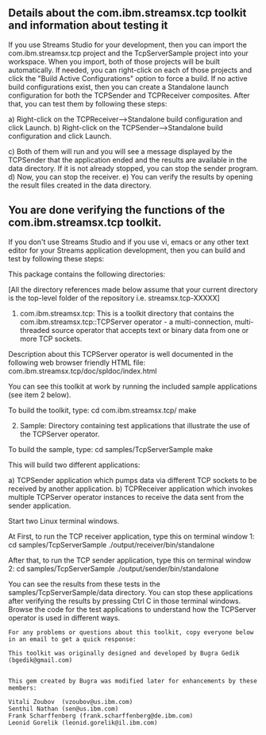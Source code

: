 ## Details about the com.ibm.streamsx.tcp toolkit and information about testing it

If you use Streams Studio for your development, then you can import the com.ibm.streamsx.tcp 
project and the TcpServerSample project into your workspace. When you import, both of those
projects will be built automatically. If needed, you can right-click on each of those projects and
click the "Build Active Configurations" option to force a build. If no active build configurations
exist, then you can create a Standalone launch configuration for both the TCPSender and
TCPReceiver composites. After that, you can test them by following these steps:

a) Right-click on the TCPReceiver-->Standalone build configuration and click Launch.
b) Right-click on the TCPSender-->Standalone build configuration and click Launch.

c) Both of them will run and you will see a message displayed by the TCPSender that the 
   application ended and the results are available in the data directory. If it is not
   already stopped, you can stop the sender program.
d) Now, you can stop the receiver.
e) You can verify the results by opening the result files created in the data directory.

## You are done verifying the functions of the com.ibm.streamsx.tcp toolkit.

If you don't use Streams Studio and if you use vi, emacs or any other text editor for your 
Streams application development, then you can build and test by following these steps: 

This package contains the following directories:

[All the directory references made below assume that your current directory is the
top-level folder of the repository i.e. streamsx.tcp-XXXXX]

1) com.ibm.streamsx.tcp: This is a toolkit directory that contains the
com.ibm.streamsx.tcp::TCPServer operator - a multi-connection, multi-threaded
source operator that accepts text or binary data from one or more TCP sockets.

Description about this TCPServer operator is well documented in the following web browser friendly HTML file:
com.ibm.streamsx.tcp/doc/spldoc/index.html

You can see this toolkit at work by running the included sample applications (see item 2 below).

To build the toolkit, type:
cd com.ibm.streamsx.tcp/
make

2) Sample: Directory containing test applications that illustrate the use of the TCPServer operator. 

To build the sample, type:
cd samples/TcpServerSample
make

This will build two different applications: 

a) TCPSender application which pumps data via different TCP sockets to be received by another application.
b) TCPReceiver application which invokes multiple TCPServer operator instances to receive the data sent from the sender application.

Start two Linux terminal windows.

At First, to run the TCP receiver application, type this on terminal window 1:
cd samples/TcpServerSample
./output/receiver/bin/standalone

After that, to run the TCP sender application, type this on terminal window 2: 
cd samples/TcpServerSample
./output/sender/bin/standalone 

You can see the results from these tests in the samples/TcpServerSample/data directory. You can stop
these applications after verifying the results by pressing Ctrl C in those terminal windows.
Browse the code for the test applications to understand how the TCPServer operator is used in different ways.

```
For any problems or questions about this toolkit, copy everyone below in an email to get a quick response:

This toolkit was originally designed and developed by Bugra Gedik (bgedik@gmail.com) 


This gem created by Bugra was modified later for enhancements by these members:

Vitali Zoubov  (vzoubov@us.ibm.com)
Senthil Nathan (sen@us.ibm.com)
Frank Scharffenberg (frank.scharffenberg@de.ibm.com)
Leonid Gorelik (leonid.gorelik@il.ibm.com)
```
